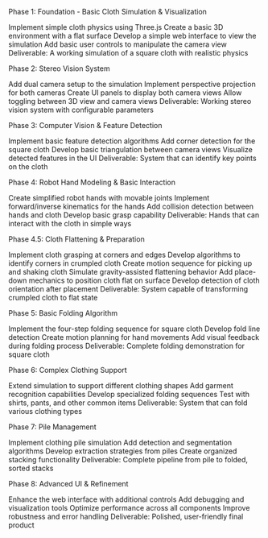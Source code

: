 Phase 1: Foundation - Basic Cloth Simulation & Visualization

Implement simple cloth physics using Three.js
Create a basic 3D environment with a flat surface
Develop a simple web interface to view the simulation
Add basic user controls to manipulate the camera view
Deliverable: A working simulation of a square cloth with realistic physics

Phase 2: Stereo Vision System

Add dual camera setup to the simulation
Implement perspective projection for both cameras
Create UI panels to display both camera views
Allow toggling between 3D view and camera views
Deliverable: Working stereo vision system with configurable parameters

Phase 3: Computer Vision & Feature Detection

Implement basic feature detection algorithms
Add corner detection for the square cloth
Develop basic triangulation between camera views
Visualize detected features in the UI
Deliverable: System that can identify key points on the cloth

Phase 4: Robot Hand Modeling & Basic Interaction

Create simplified robot hands with movable joints
Implement forward/inverse kinematics for the hands
Add collision detection between hands and cloth
Develop basic grasp capability
Deliverable: Hands that can interact with the cloth in simple ways

Phase 4.5: Cloth Flattening & Preparation

Implement cloth grasping at corners and edges
Develop algorithms to identify corners in crumpled cloth
Create motion sequence for picking up and shaking cloth
Simulate gravity-assisted flattening behavior
Add place-down mechanics to position cloth flat on surface
Develop detection of cloth orientation after placement
Deliverable: System capable of transforming crumpled cloth to flat state

Phase 5: Basic Folding Algorithm

Implement the four-step folding sequence for square cloth
Develop fold line detection
Create motion planning for hand movements
Add visual feedback during folding process
Deliverable: Complete folding demonstration for square cloth

Phase 6: Complex Clothing Support

Extend simulation to support different clothing shapes
Add garment recognition capabilities
Develop specialized folding sequences
Test with shirts, pants, and other common items
Deliverable: System that can fold various clothing types

Phase 7: Pile Management

Implement clothing pile simulation
Add detection and segmentation algorithms
Develop extraction strategies from piles
Create organized stacking functionality
Deliverable: Complete pipeline from pile to folded, sorted stacks

Phase 8: Advanced UI & Refinement

Enhance the web interface with additional controls
Add debugging and visualization tools
Optimize performance across all components
Improve robustness and error handling
Deliverable: Polished, user-friendly final product
